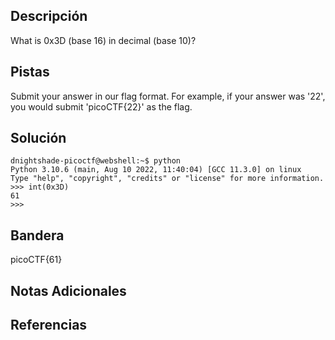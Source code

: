 ## Descripción
What is 0x3D (base 16) in decimal (base 10)?

## Pistas 
Submit your answer in our flag format. For example, if your answer was '22', you would submit 'picoCTF{22}' as the flag.

## Solución
```
dnightshade-picoctf@webshell:~$ python
Python 3.10.6 (main, Aug 10 2022, 11:40:04) [GCC 11.3.0] on linux
Type "help", "copyright", "credits" or "license" for more information.
>>> int(0x3D)
61
>>> 
```

## Bandera
picoCTF{61}

## Notas Adicionales

## Referencias
